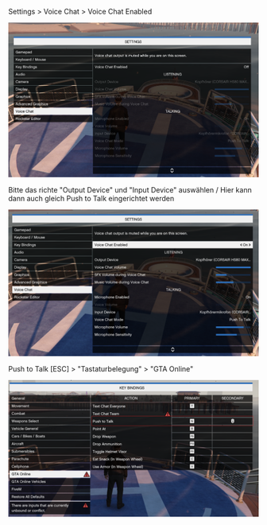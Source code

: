 Settings > Voice Chat > Voice Chat Enabled

![Voice Chat Enabled](./img/iv_01.png)

Bitte das richte "Output Device" und "Input Device" auswählen / Hier kann dann auch gleich Push to Talk eingerichtet werden

!["Output Device" und "Input Device" auswählen](./img/iv_02.png)

Push to Talk
[ESC] > "Tastaturbelegung" > "GTA Online"

!["Tastaturbelegung" > "GTA Online"](./img/iv_03.png)